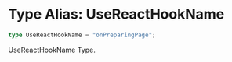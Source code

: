 # Type Alias: UseReactHookName

```ts
type UseReactHookName = "onPreparingPage";
```

UseReactHookName Type.

